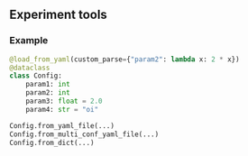 ## Experiment tools

### Example
```python
@load_from_yaml(custom_parse={"param2": lambda x: 2 * x})
@dataclass
class Config:
    param1: int
    param2: int
    param3: float = 2.0
    param4: str = "oi"

Config.from_yaml_file(...)
Config.from_multi_conf_yaml_file(...)
Config.from_dict(...)
```